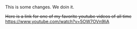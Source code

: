 This is some changes. We doin it.

~~Here is a link for one of my favorite youtube videos of all time~~ https://www.youtube.com/watch?v=5OW7OVn9liA
